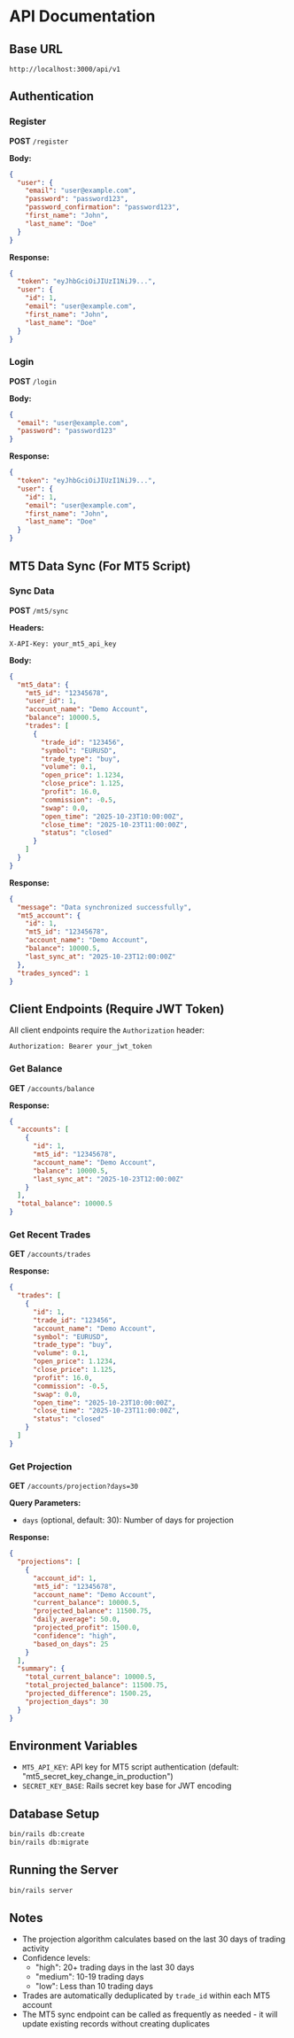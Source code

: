 # API Documentation

## Base URL

`http://localhost:3000/api/v1`

## Authentication

### Register

**POST** `/register`

**Body:**

```json
{
  "user": {
    "email": "user@example.com",
    "password": "password123",
    "password_confirmation": "password123",
    "first_name": "John",
    "last_name": "Doe"
  }
}
```

**Response:**

```json
{
  "token": "eyJhbGciOiJIUzI1NiJ9...",
  "user": {
    "id": 1,
    "email": "user@example.com",
    "first_name": "John",
    "last_name": "Doe"
  }
}
```

### Login

**POST** `/login`

**Body:**

```json
{
  "email": "user@example.com",
  "password": "password123"
}
```

**Response:**

```json
{
  "token": "eyJhbGciOiJIUzI1NiJ9...",
  "user": {
    "id": 1,
    "email": "user@example.com",
    "first_name": "John",
    "last_name": "Doe"
  }
}
```

## MT5 Data Sync (For MT5 Script)

### Sync Data

**POST** `/mt5/sync`

**Headers:**

```
X-API-Key: your_mt5_api_key
```

**Body:**

```json
{
  "mt5_data": {
    "mt5_id": "12345678",
    "user_id": 1,
    "account_name": "Demo Account",
    "balance": 10000.5,
    "trades": [
      {
        "trade_id": "123456",
        "symbol": "EURUSD",
        "trade_type": "buy",
        "volume": 0.1,
        "open_price": 1.1234,
        "close_price": 1.125,
        "profit": 16.0,
        "commission": -0.5,
        "swap": 0.0,
        "open_time": "2025-10-23T10:00:00Z",
        "close_time": "2025-10-23T11:00:00Z",
        "status": "closed"
      }
    ]
  }
}
```

**Response:**

```json
{
  "message": "Data synchronized successfully",
  "mt5_account": {
    "id": 1,
    "mt5_id": "12345678",
    "account_name": "Demo Account",
    "balance": 10000.5,
    "last_sync_at": "2025-10-23T12:00:00Z"
  },
  "trades_synced": 1
}
```

## Client Endpoints (Require JWT Token)

All client endpoints require the `Authorization` header:

```
Authorization: Bearer your_jwt_token
```

### Get Balance

**GET** `/accounts/balance`

**Response:**

```json
{
  "accounts": [
    {
      "id": 1,
      "mt5_id": "12345678",
      "account_name": "Demo Account",
      "balance": 10000.5,
      "last_sync_at": "2025-10-23T12:00:00Z"
    }
  ],
  "total_balance": 10000.5
}
```

### Get Recent Trades

**GET** `/accounts/trades`

**Response:**

```json
{
  "trades": [
    {
      "id": 1,
      "trade_id": "123456",
      "account_name": "Demo Account",
      "symbol": "EURUSD",
      "trade_type": "buy",
      "volume": 0.1,
      "open_price": 1.1234,
      "close_price": 1.125,
      "profit": 16.0,
      "commission": -0.5,
      "swap": 0.0,
      "open_time": "2025-10-23T10:00:00Z",
      "close_time": "2025-10-23T11:00:00Z",
      "status": "closed"
    }
  ]
}
```

### Get Projection

**GET** `/accounts/projection?days=30`

**Query Parameters:**

- `days` (optional, default: 30): Number of days for projection

**Response:**

```json
{
  "projections": [
    {
      "account_id": 1,
      "mt5_id": "12345678",
      "account_name": "Demo Account",
      "current_balance": 10000.5,
      "projected_balance": 11500.75,
      "daily_average": 50.0,
      "projected_profit": 1500.0,
      "confidence": "high",
      "based_on_days": 25
    }
  ],
  "summary": {
    "total_current_balance": 10000.5,
    "total_projected_balance": 11500.75,
    "projected_difference": 1500.25,
    "projection_days": 30
  }
}
```

## Environment Variables

- `MT5_API_KEY`: API key for MT5 script authentication (default: "mt5_secret_key_change_in_production")
- `SECRET_KEY_BASE`: Rails secret key base for JWT encoding

## Database Setup

```bash
bin/rails db:create
bin/rails db:migrate
```

## Running the Server

```bash
bin/rails server
```

## Notes

- The projection algorithm calculates based on the last 30 days of trading activity
- Confidence levels:
  - "high": 20+ trading days in the last 30 days
  - "medium": 10-19 trading days
  - "low": Less than 10 trading days
- Trades are automatically deduplicated by `trade_id` within each MT5 account
- The MT5 sync endpoint can be called as frequently as needed - it will update existing records without creating duplicates
